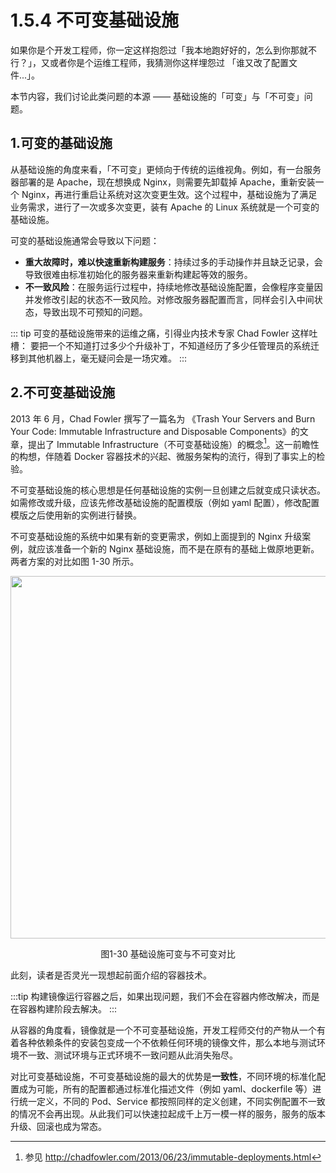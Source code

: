 # 1.5.4 不可变基础设施

如果你是个开发工程师，你一定这样抱怨过「我本地跑好好的，怎么到你那就不行？」，又或者你是个运维工程师，我猜测你这样埋怨过 「谁又改了配置文件...」。

本节内容，我们讨论此类问题的本源 —— 基础设施的「可变」与「不可变」问题。

## 1.可变的基础设施

从基础设施的角度来看，「不可变」更倾向于传统的运维视角。例如，有一台服务器部署的是 Apache，现在想换成 Nginx，则需要先卸载掉 Apache，重新安装一个 Nginx，再进行重启让系统对这次变更生效。这个过程中，基础设施为了满足业务需求，进行了一次或多次变更，装有 Apache 的 Linux 系统就是一个可变的基础设施。

可变的基础设施通常会导致以下问题：

- **重大故障时，难以快速重新构建服务**：持续过多的手动操作并且缺乏记录，会导致很难由标准初始化的服务器来重新构建起等效的服务。
- **不一致风险**：在服务运行过程中，持续地修改基础设施配置，会像程序变量因并发修改引起的状态不一致风险。对修改服务器配置而言，同样会引入中间状态，导致出现不可预知的问题。


::: tip 可变的基础设施带来的运维之痛，引得业内技术专家 Chad Fowler 这样吐槽：
要把一个不知道打过多少个升级补丁，不知道经历了多少任管理员的系统迁移到其他机器上，毫无疑问会是一场灾难。
:::

## 2.不可变基础设施

2013 年 6 月，Chad Fowler 撰写了一篇名为 《Trash Your Servers and Burn Your Code: Immutable Infrastructure and Disposable Components》的文章，提出了 Immutable Infrastructure（不可变基础设施）的概念[^1]。这一前瞻性的构想，伴随着 Docker 容器技术的兴起、微服务架构的流行，得到了事实上的检验。

不可变基础设施的核心思想是任何基础设施的实例一旦创建之后就变成只读状态。如需修改或升级，应该先修改基础设施的配置模版（例如 yaml 配置），修改配置模版之后使用新的实例进行替换。

不可变基础设施的系统中如果有新的变更需求，例如上面提到的 Nginx 升级案例，就应该准备一个新的 Nginx 基础设施，而不是在原有的基础上做原地更新。两者方案的对比如图 1-30 所示。

<div  align="center">
	<img src="../assets/Immutable.png" width = "580"  align=center />
	<p>图1-30 基础设施可变与不可变对比</p>
</div>

此刻，读者是否灵光一现想起前面介绍的容器技术。

:::tip
构建镜像运行容器之后，如果出现问题，我们不会在容器内修改解决，而是在容器构建阶段去解决。
:::

从容器的角度看，镜像就是一个不可变基础设施，开发工程师交付的产物从一个有着各种依赖条件的安装包变成一个不依赖任何环境的镜像文件，那么本地与测试环境不一致、测试环境与正式环境不一致问题从此消失殆尽。

对比可变基础设施，不可变基础设施的最大的优势是**一致性**，不同环境的标准化配置成为可能，所有的配置都通过标准化描述文件（例如 yaml、dockerfile 等）进行统一定义，不同的 Pod、Service 都按照同样的定义创建，不同实例配置不一致的情况不会再出现。从此我们可以快速拉起成千上万一模一样的服务，服务的版本升级、回滚也成为常态。


[^1]: 参见 http://chadfowler.com/2013/06/23/immutable-deployments.html